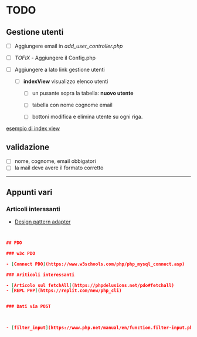 # TODO


## Gestione utenti

- [ ] Aggiungere email in *add_user_controller.php*
- [ ] *TOFIX* - Aggiungere il Config.php

- [ ] Aggiungere a lato link gestione utenti
  - [ ] **indexView** visualizzo elenco utenti
    - [ ] un pusante sopra la tabella: **nuovo utente** 
    - [ ] tabella con nome cognome email
  
    - [ ] bottoni modifica e elimina utente su ogni riga.

[esempio di index view]("./__appunti/crud-data-table-for-database-with-modal-form.png")

## validazione 

- [ ] nome, cognome, email obbigatori
- [ ] la mail deve avere il formato corretto

----

## Appunti vari

### Articoli interssanti

- [Design pattern adapter](https://designpatternsphp.readthedocs.io/en/latest/Structural/Adapter/README.html)

```json


## PDO 

### w3c PDO

- [Connect PDO](https://www.w3schools.com/php/php_mysql_connect.asp) 

### Ariticoli interessanti

- [Articolo sul fetchAll](https://phpdelusions.net/pdo#fetchall)
- [REPL PHP](https://replit.com/new/php_cli)


### Dati via POST

 

- [filter_input](https://www.php.net/manual/en/function.filter-input.php)
